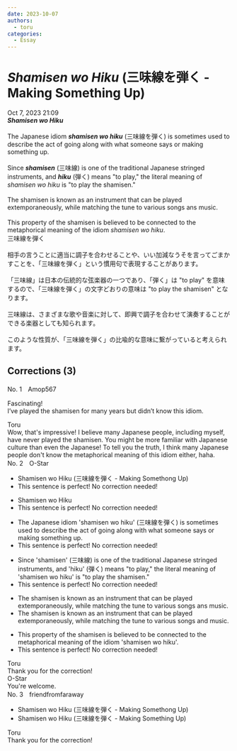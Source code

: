 ```yaml
---
date: 2023-10-07
authors:
  - toru
categories:
  - Essay
---
```


# <strong><em>Shamisen wo Hiku</strong></em> (三味線を弾く - Making Something Up)
<div class="date">Oct 7, 2023 21:09</div>
<div id="post"><div id="body_show_ori">
<strong><em>Shamisen wo Hiku</strong></em><br/><br/>The Japanese idiom <strong><em>shamisen wo hiku</em></strong> (三味線を弾く) is sometimes used to describe the act of going along with what someone says or making something up.<br/><br/>Since <strong><em>shamisen</em></strong> (三味線) is one of the traditional Japanese stringed instruments, and <strong><em>hiku</em></strong> (弾く) means "to play," the literal meaning of <em>shamisen wo hiku</em> is "to play the shamisen."<br/><br/>The shamisen is known as an instrument that can be played extemporaneously, while matching the tune to various songs ans music.<br/><br/>This property of the shamisen is believed to be connected to the metaphorical meaning of the idiom <em>shamisen wo hiku</em>.
</div></div>

<!-- more -->

<div id="post_ja"><div id="body_show_mo">
三味線を弾く<br/><br/>相手の言うことに適当に調子を合わせることや、いい加減なうそを言ってごまかすことを、「三味線を弾く」という慣用句で表現することがあります。<br/><br/>「三味線」は日本の伝統的な弦楽器の一つであり、「弾く」は "to play" を意味するので、「三味線を弾く」の文字どおりの意味は "to play the shamisen" となります。<br/><br/>三味線は、さまざまな歌や音楽に対して、即興で調子を合わせて演奏することができる楽器としても知られます。<br/><br/>このような性質が、「三味線を弾く」の比喩的な意味に繋がっていると考えられます。
</div></div>

## Corrections (3)
<div id="block"><div class="first_name"> No. 1　<span class="just_name">Amop567</span></div><div id="block2">
<p class="comment_small">
 Fascinating!
 <br/>
 I’ve played the shamisen for many years but didn’t know this idiom.
</p>

</div><div class="name"><span class="just_name">Toru</span><br>
Wow, that's impressive! I believe many Japanese people, including myself, have never played the shamisen. You might be more familiar with Japanese culture than even the Japanese! To tell you the truth, I think many Japanese people don't know the metaphorical meaning of this idiom either, haha.
</div>
</div>
<div id="block"><div class="first_name"> No. 2　<span class="just_name">O-Star</span></div><div id="block2">
<ul class="correction_field">
<li class="incorrect">Shamisen wo Hiku (三味線を弾く - Making Somethong Up)</li>
<li class="corrected perfect">This sentence is perfect! No correction needed!</li>
</ul>
<ul class="correction_field">
<li class="incorrect">Shamisen wo Hiku</li>
<li class="corrected perfect">This sentence is perfect! No correction needed!</li>
</ul>
<ul class="correction_field">
<li class="incorrect">The Japanese idiom 'shamisen wo hiku' (三味線を弾く) is sometimes used to describe the act of going along with what someone says or making something up.</li>
<li class="corrected perfect">This sentence is perfect! No correction needed!</li>
</ul>
<ul class="correction_field">
<li class="incorrect">Since 'shamisen' (三味線) is one of the traditional Japanese stringed instruments, and 'hiku' (弾く) means "to play," the literal meaning of 'shamisen wo hiku' is "to play the shamisen."</li>
<li class="corrected perfect">This sentence is perfect! No correction needed!</li>
</ul>
<ul class="correction_field">
<li class="incorrect">The shamisen is known as an instrument that can be played extemporaneously, while matching the tune to various songs ans music.</li>
<li class="corrected correct">
The shamisen is known as an instrument that can be played extemporaneously, while matching the tune to various songs <span class="f_bold">and</span> music.
</li>
</ul>
<ul class="correction_field">
<li class="incorrect">This property of the shamisen is believed to be connected to the metaphorical meaning of the idiom 'shamisen wo hiku'.</li>
<li class="corrected perfect">This sentence is perfect! No correction needed!</li>
</ul>
</div><div class="name"><span class="just_name">Toru</span><br>
Thank you for the correction!
</div>
<div class="name"><span class="just_name">O-Star</span><br>
You're welcome.
</div>
</div>
<div id="block"><div class="first_name"> No. 3　<span class="just_name">friendfromfaraway</span></div><div id="block2">
<ul class="correction_field">
<li class="incorrect">Shamisen wo Hiku (三味線を弾く - Making Somethong Up)</li>
<li class="corrected correct">
Shamisen wo Hiku (三味線を弾く - Making Someth<span class="f_blue">i</span>ng Up)
</li>
</ul>
</div><div class="name"><span class="just_name">Toru</span><br>
Thank you for the correction!
</div>
</div>
